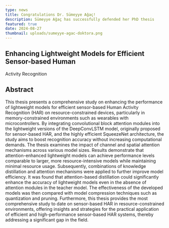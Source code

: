 ```yaml
---
type: news
title: Congratulations Dr. Sümeyye Ağaç!
description: Sümeyye Ağaç has successfully defended her PhD thesis
featured: true
date: 2024-08-27
thumbnail: uploads/sumeyye-agac-doktora.png
---
```

## Enhancing Lightweight Models for Efficient Sensor-based Human
Activity Recognition

## Abstract

This thesis presents a comprehensive study on enhancing the performance of lightweight models for efficient sensor-based Human Activity Recognition (HAR) on resource-constrained devices, particularly in memory-constrained environments such as wearables with microcontrollers. By integrating convolutional block attention modules into the lightweight versions of the DeepConvLSTM model, originally proposed for sensor-based HAR, and the highly efficient SqueezeNet architecture, the study aims to boost recognition accuracy without increasing computational demands. The thesis examines the impact of channel and spatial attention mechanisms across various model sizes. Results demonstrate that attention-enhanced lightweight models can achieve performance levels comparable to larger, more resource-intensive models while maintaining minimal resource usage. Subsequently, combinations of knowledge distillation and attention mechanisms were applied to further improve model efficiency. It was found that attention-based distillation could significantly enhance the accuracy of lightweight models even in the absence of attention modules in the teacher model. The effectiveness of the developed models was then compared with model compression techniques such as quantization and pruning. Furthermore, this thesis provides the most comprehensive study to date on sensor-based HAR in resource-constrained environments, offering insights and strategies for the practical application of efficient and high-performance sensor-based HAR systems, thereby addressing a significant gap in the field.
